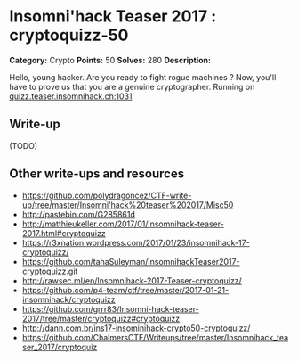 # Insomni'hack Teaser 2017 : cryptoquizz-50

**Category:** Crypto
**Points:** 50
**Solves:** 280
**Description:**

Hello, young hacker. Are you ready to fight rogue machines ? Now, you'll have to prove us that you are a genuine cryptographer.
Running on <quizz.teaser.insomnihack.ch:1031>


## Write-up

(TODO)

## Other write-ups and resources

* https://github.com/polydragoncez/CTF-write-up/tree/master/Insomni'hack%20teaser%202017/Misc50
* http://pastebin.com/G285861d
* http://matthieukeller.com/2017/01/insomnihack-teaser-2017.html#cryptoquizz
* https://r3xnation.wordpress.com/2017/01/23/insomnihack-17-cryptoquizz/
* https://github.com/tahaSuleyman/InsomnihackTeaser2017-cryptoquizz.git
* http://rawsec.ml/en/Insomnihack-2017-Teaser-cryptoquizz/
* https://github.com/p4-team/ctf/tree/master/2017-01-21-insomnihack/cryptoquizz
* https://github.com/grrr83/Insomni-hack-teaser-2017/tree/master/cryptoquizz#cryptoquizz
* http://dann.com.br/ins17-insominihack-crypto50-cryptoquizz/
* https://github.com/ChalmersCTF/Writeups/tree/master/Insomnihack_teaser_2017/cryptoquiz
